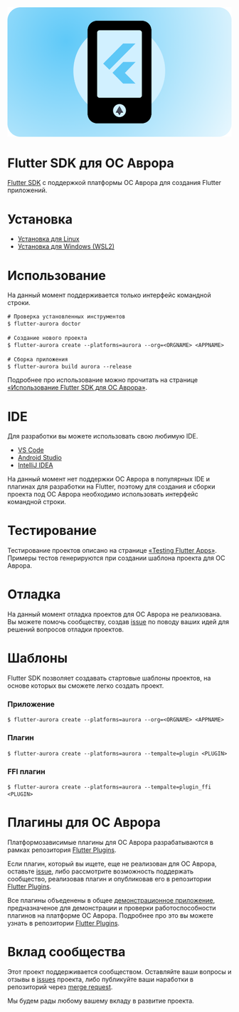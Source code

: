 <div align="center">
    <img src="data/preview.png" />
</div>

# Flutter SDK для ОС Аврора

[Flutter SDK](https://github.com/flutter/flutter) с поддержкой платформы ОС Аврора для создания Flutter приложений.

# Установка

* [Установка для Linux](https://gitlab.com/omprussia/flutter/flutter/-/blob/aurora/documentation/installation.md?ref_type=heads)
* [Установка для Windows (WSL2)](https://gitlab.com/omprussia/flutter/flutter/-/blob/aurora/documentation/installation.md?ref_type=heads)

# Использование

На данный момент поддерживается только интерфейс командной строки.

```shell
# Проверка установленных инструментов
$ flutter-aurora doctor

# Создание нового проекта
$ flutter-aurora create --platforms=aurora --org=<ORGNAME> <APPNAME>

# Сборка приложения
$ flutter-aurora build aurora --release
```

Подробнее про использование можно прочитать на странице [«Использование Flutter SDK для ОС Аврора»](https://gitlab.com/omprussia/flutter/flutter/-/blob/aurora/documentation/usage.md?ref_type=heads).

# IDE

Для разработки вы можете использовать свою любимую IDE.

- [VS Code](https://code.visualstudio.com/)
- [Android Studio](https://developer.android.com/studio/install)
- [IntelliJ IDEA](https://www.jetbrains.com/idea/)

На данный момент нет поддержки ОС Аврора в популярных IDE и плагинах для разработки на Flutter, поэтому для создания и сборки проекта под ОС Аврора необходимо использовать интерфейс командной строки.

# Тестирование

Тестирование проектов описано на странице [«Testing Flutter Apps»](https://docs.flutter.dev/testing/overview). Примеры тестов генерируются при создании шаблона проекта для ОС Аврора.

# Отладка

На данный момент отладка проектов для ОС Аврора не реализована. Вы можете помочь сообществу, создав [issue](https://gitlab.com/omprussia/flutter/flutter/-/issues) по поводу ваших идей для решений вопросов отладки проектов.

# Шаблоны

Flutter SDK позволяет создавать стартовые шаблоны проектов, на основе которых вы сможете легко создать проект.

### Приложение

```shell
$ flutter-aurora create --platforms=aurora --org=<ORGNAME> <APPNAME>
```

### Плагин

```shell
$ flutter-aurora create --platforms=aurora --tempalte=plugin <PLUGIN>
```

### FFI плагин

```shell
$ flutter-aurora create --platforms=aurora --tempalte=plugin_ffi <PLUGIN>
```

# Плагины для ОС Аврора

Платформозависимые плагины для ОС Аврора разрабатываются в рамках репозитория [Flutter Plugins](https://gitlab.com/omprussia/flutter/flutter-plugins).

Если плагин, который вы ищете, еще не реализован для ОС Аврора, оставьте [issue](https://gitlab.com/omprussia/flutter/flutter-plugins/-/issues), либо рассмотрите возможность поддержать сообщество, реализовав плагин и опубликовав его в репозитории [Flutter Plugins](https://gitlab.com/omprussia/flutter/flutter-plugins).

Все плагины объеденены в общее [демонстрационное приложение](https://gitlab.com/omprussia/flutter/flutter-plugins/-/tree/master/example), предназначеное для демонстрации и проверки работоспособности плагинов на платформе ОС Аврора. Подробнее про это вы можете узнать в репозитории [Flutter Plugins](https://gitlab.com/omprussia/flutter/flutter-plugins).

# Вклад сообщества

Этот проект поддерживается сообществом. Оставляйте ваши вопросы и отзывы в [issues](https://gitlab.com/omprussia/flutter/flutter/-/issues) проекта,
либо публикуйте ваши наработки в репозиторий через [merge request](https://gitlab.com/omprussia/flutter/flutter/-/merge_requests).

Мы будем рады любому вашему вкладу в развитие проекта.
